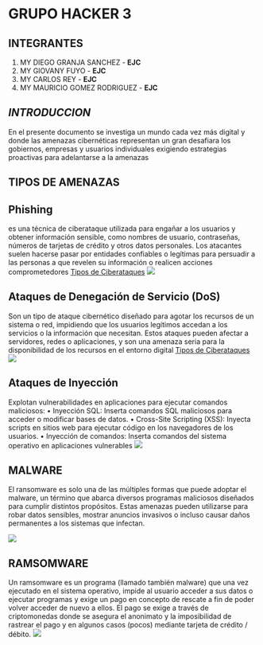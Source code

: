# GRUPO HACKER 3
## INTEGRANTES
1. MY DIEGO GRANJA SANCHEZ - **EJC**
2. MY GIOVANY FUYO - **EJC**
3. MY CARLOS REY - **EJC**
4. MY MAURICIO GOMEZ RODRIGUEZ - **EJC**
## _INTRODUCCION_

En el presente documento se investiga un mundo cada vez más digital y donde las amenazas cibernéticas representan un gran desafiara los gobiernos, empresas y usuarios individuales exigiendo estrategias proactivas para adelantarse a la amenazas

## TIPOS DE AMENAZAS

## **Phishing**

es una técnica de ciberataque utilizada para engañar a los usuarios y obtener información sensible, como nombres de usuario, contraseñas, números de tarjetas de crédito y otros datos personales. Los atacantes suelen hacerse pasar por entidades confiables o legítimas para persuadir a las personas a que revelen su información o realicen acciones comprometedores [Tipos de Ciberataques](https://raw.githubusercontent.com/username/repositoryname/main/images/tipos_ciberataques.png)
![](https://www.incibe.es/aprendeciberseguridad/phishing)

## **Ataques de Denegación de Servicio (DoS)**

Son un tipo de ataque cibernético diseñado para agotar los recursos de un sistema o red, impidiendo que los usuarios legítimos accedan a los servicios o la información que necesitan. Estos ataques pueden afectar a servidores, redes o aplicaciones, y son una amenaza seria para la disponibilidad de los recursos en el entorno digital [Tipos de Ciberataques](https://raw.githubusercontent.com/username/repositoryname/main/images/tipos_ciberataques.png)
![](https://www.cloudflare.com/es-es/learning/ddos/what-is-a-ddos-attack)

## **Ataques de Inyección**

Explotan vulnerabilidades en aplicaciones para ejecutar comandos maliciosos:
•	Inyección SQL: Inserta comandos SQL maliciosos para acceder o modificar bases de datos.
•	Cross-Site Scripting (XSS): Inyecta scripts en sitios web para ejecutar código en los navegadores de los usuarios.
•	Inyección de comandos: Inserta comandos del sistema operativo en aplicaciones vulnerables
![](https://www.avast.com/es-es/c-sql-injection)

## **MALWARE**

El ransomware es solo una de las múltiples formas que puede adoptar el malware, un término que abarca diversos programas maliciosos diseñados para cumplir distintos propósitos. Estas amenazas pueden utilizarse para robar datos sensibles, mostrar anuncios invasivos o incluso causar daños permanentes a los sistemas que infectan.

![](https://signal.avg.com/hs-fs/hubfs/Blog_Content/Avg/Signal/AVG%20Signal%20Images/what_is_malware_refresh_signal/What-is-Malware-01.png) 

## **RAMSOMWARE**

Un ramsomware es un programa (llamado también malware) que una vez ejecutado en el sistema operativo, impide al usuario acceder a sus datos o ejecutar programas y exige un pago en concepto de rescate a fin de poder volver acceder de nuevo a ellos. El pago se exige a través de criptomonedas donde se asegura el anonimato y la imposibilidad de rastrear el pago y en algunos casos (pocos) mediante tarjeta de crédito / débito.
![](https://encrypted-tbn0.gstatic.com/images?q=tbn:ANd9GcRkdzeElfTSvgEFPTiz3-TUeJw_0D5iNNXIFmP9587LHHORfKa1AUJvv7jKWRkKRUb4-i0&usqp=CAU)
